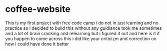 # coffee-website
This is my first project with free code camp 
i do not in just learning and no practice so i decided to build this without any guidiance 
took me sometimes and a lot of brain cracking and relearning but i figured it out and here is it
if you happen to come across this i did like your criticizm and correction on how i could have done it better

